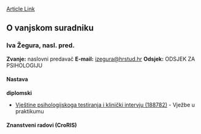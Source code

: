 [Article Link](https://www.fhs.hr/djelatnik/iva.zegura)

## O vanjskom suradniku
###  Iva Žegura, nasl. pred. 
**Zvanje:**
naslovni predavač 
**E-mail:**
[izegura@hrstud.hr](javascript:startMail\('mvtreh@neugfqhu.e'\);)
**Odsjek:**
ODSJEK ZA PSIHOLOGIJU 
#### Nastava
**diplomski**
  * [Vještine psihologijskoga testiranja i klinički intervju (188782)](https://www.fhs.hr/predmet/vptki) - Vježbe u praktikumu


#### Znanstveni radovi (CroRIS)
